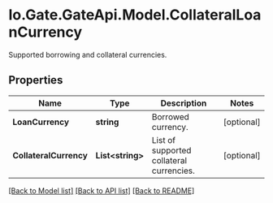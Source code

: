 
# Io.Gate.GateApi.Model.CollateralLoanCurrency

Supported borrowing and collateral currencies.

## Properties

Name | Type | Description | Notes
------------ | ------------- | ------------- | -------------
**LoanCurrency** | **string** | Borrowed currency. | [optional] 
**CollateralCurrency** | **List&lt;string&gt;** | List of supported collateral currencies. | [optional] 

[[Back to Model list]](../README.md#documentation-for-models)
[[Back to API list]](../README.md#documentation-for-api-endpoints)
[[Back to README]](../README.md)
